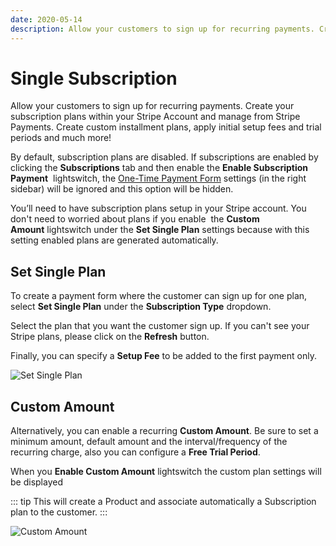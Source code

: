 ```yaml
---
date: 2020-05-14
description: Allow your customers to sign up for recurring payments. Create your subscription plans within your Stripe Account and manage from Stripe Payments.
---
```


# Single Subscription

Allow your customers to sign up for recurring payments. Create your subscription plans within your Stripe Account and manage from Stripe Payments. Create custom installment plans, apply initial setup fees and trial periods and much more!

By default, subscription plans are disabled. If subscriptions are enabled by clicking the **Subscriptions** tab and then enable the **Enable Subscription Payment**  lightswitch, the [One-Time Payment Form](https://enupal.com/craft-plugins/stripe-payments/docs/stripe-payment-forms/one-time-payment-form#entry:4058:url) settings (in the right sidebar) will be ignored and this option will be hidden.  

You’ll need to have subscription plans setup in your Stripe account. You don't need to worried about plans if you enable  the **Custom Amount** lightswitch under the **Set Single Plan** settings because with this setting enabled plans are generated automatically.

## Set Single Plan

To create a payment form where the customer can sign up for one plan, select **Set Single Plan** under the **Subscription Type** dropdown.

Select the plan that you want the customer sign up. If you can't see your Stripe plans, please click on the **Refresh** button.

Finally, you can specify a **Setup Fee** to be added to the first payment only.

![Set Single Plan](https://enupal.com/assets/docs/16-stripe-payments.png)

## Custom Amount

Alternatively, you can enable a recurring **Custom Amount**. Be sure to set a minimum amount, default amount and the interval/frequency of the recurring charge, also you can configure a **Free Trial Period**.

When you **Enable Custom Amount** lightswitch the custom plan settings will be displayed

::: tip
This will create a Product and associate automatically a Subscription plan to the customer.
:::

![Custom Amount](https://enupal.com/assets/docs/17-stripe-payments.png)
